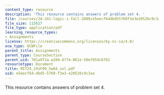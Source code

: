 ```yaml
---
content_type: resource
description: 'This resource contains answers of problem set 4. '
file: /courses/24-241-logic-i-fall-2009/e5eecf64dbd55760f3e3e20526c9c3aa_MIT24_241F09_hw04_sol.pdf
file_size: 115627
file_type: application/pdf
learning_resource_types:
- Assignments
license: https://creativecommons.org/licenses/by-nc-sa/4.0/
ocw_type: OCWFile
parent_title: Assignments
parent_type: CourseSection
parent_uid: 781a9f2a-a204-6774-061e-50ef95dc6761
resourcetype: Document
title: MIT24_241F09_hw04_sol.pdf
uid: e5eecf64-dbd5-5760-f3e3-e20526c9c3aa
---
```

This resource contains answers of problem set 4. 